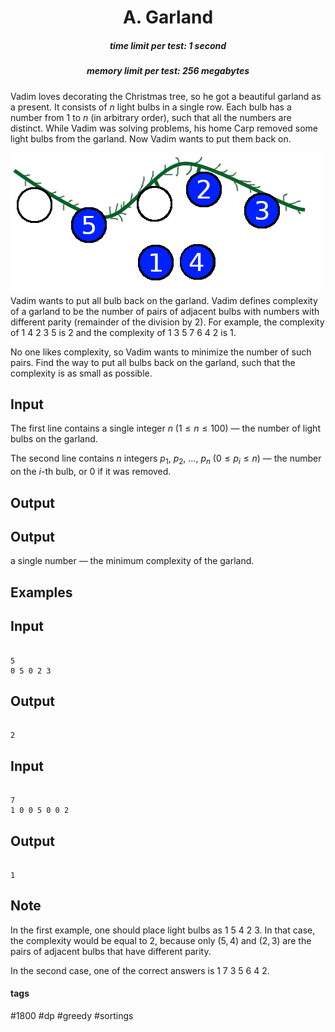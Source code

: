 <h1 style='text-align: center;'> A. Garland</h1>

<h5 style='text-align: center;'>time limit per test: 1 second</h5>
<h5 style='text-align: center;'>memory limit per test: 256 megabytes</h5>

Vadim loves decorating the Christmas tree, so he got a beautiful garland as a present. It consists of $n$ light bulbs in a single row. Each bulb has a number from $1$ to $n$ (in arbitrary order), such that all the numbers are distinct. While Vadim was solving problems, his home Carp removed some light bulbs from the garland. Now Vadim wants to put them back on.

![](images/c87ff8b17badad0f05d83d783c8343a0a00725a6.png)Vadim wants to put all bulb back on the garland. Vadim defines complexity of a garland to be the number of pairs of adjacent bulbs with numbers with different parity (remainder of the division by $2$). For example, the complexity of 1 4 2 3 5 is $2$ and the complexity of 1 3 5 7 6 4 2 is $1$.

No one likes complexity, so Vadim wants to minimize the number of such pairs. Find the way to put all bulbs back on the garland, such that the complexity is as small as possible.

## Input

The first line contains a single integer $n$ ($1 \le n \le 100$) — the number of light bulbs on the garland.

The second line contains $n$ integers $p_1,\ p_2,\ \ldots,\ p_n$ ($0 \le p_i \le n$) — the number on the $i$-th bulb, or $0$ if it was removed.

## Output

## Output

 a single number — the minimum complexity of the garland.

## Examples

## Input


```

5
0 5 0 2 3

```
## Output


```

2

```
## Input


```

7
1 0 0 5 0 0 2

```
## Output


```

1

```
## Note

In the first example, one should place light bulbs as 1 5 4 2 3. In that case, the complexity would be equal to 2, because only $(5, 4)$ and $(2, 3)$ are the pairs of adjacent bulbs that have different parity.

In the second case, one of the correct answers is 1 7 3 5 6 4 2. 



#### tags 

#1800 #dp #greedy #sortings 